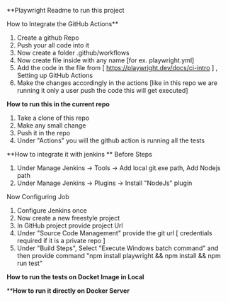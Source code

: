 **Playwright Readme to run this project

How to Integrate the GitHub Actions**
1. Create a github Repo
2. Push your all code into it
3. Now create a folder .github/workflows
4. Now create file inside with any name [for ex. playwright.yml]
5. Add the code in the file from [ https://playwright.dev/docs/ci-intro ] , Setting up GitHub Actions
6. Make the changes accordingly in the actions [like in this repo we are running it only a user push the code this will get executed]
   
**How to run this in the current repo**
1. Take a clone of this repo
2. Make any small change
3. Push it in the repo
4. Under "Actions" you will the github action is running all the tests

**How to integrate it with jenkins **
Before Steps
1. Under Manage Jenkins -> Tools -> Add local git.exe path, Add Nodejs path 
2. Under Manage Jenkins -> Plugins -> Install "NodeJs" plugin

Now Configuring Job
1. Configure Jenkins once
2. Now create a new freestyle project
3. In GitHub project provide project Url
4. Under "Source Code Management" provide the git url [ credentials required if it is a private repo ]
5. Under "Build Steps", Select "Execute Windows batch command" and then provide command "npm install playwright && npm install && npm run test"

**How to run the tests on Docket Image in Local**

****How to run it directly on Docker Server**

